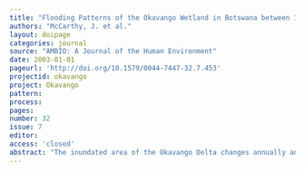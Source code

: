 ```yaml
---
title: "Flooding Patterns of the Okavango Wetland in Botswana between 1972 and 2000."
authors: "McCarthy, J. et al."
layout: doipage
categories: journal
source: "AMBIO: A Journal of the Human Environment"
date: 2003-01-01
pageurl: 'http://doi.org/10.1579/0044-7447-32.7.453'
projectid: okavango
project: Okavango
pattern:
process:
pages:
number: 32
issue: 7
editor:
access: 'closed'
abstract: "The inundated area of the Okavango Delta changes annually and interannually. The variability relates to regional precipitation over the catchment area in the Angolan highlands, and to local rainfall. The patterns of the wetland were captured using more than 3000 satellite images for the period 1972 to 2000, near daily NOAA AVHRR data for 1985–2000, and less frequent images of the Landsat sensors from 1972 onwards. One AVHRR image for every 10-day period was classified into land and water using an unsupervised classification method. Evaluation against Landsat TM and ERS2-ATSR data indicate an agreement of 89% for the size of estimated inundation area. Results show that the wetland area has varied between approximately 2450 km2 and 11 400 km2 during the last 30 years."
---
```

